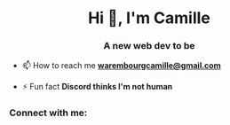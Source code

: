 <h1 align="center">Hi 👋, I'm Camille</h1>
<h3 align="center">A new web dev to be</h3>

- 📫 How to reach me **warembourgcamille@gmail.com**

- ⚡ Fun fact **Discord thinks I'm not human**

<h3 align="left">Connect with me:</h3>
<p align="left">
</p>
